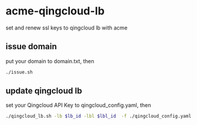 # acme-qingcloud-lb
set and renew ssl keys to qingcloud lb with acme

## issue domain

put your domain to domain.txt, then 

```sh
./issue.sh
```

## update qingcloud lb

set your Qingcloud API Key to qingcloud_config.yaml, then 

```sh
./qingcloud_lb.sh -lb $lb_id -lbl $lbl_id  -f ./qingcloud_config.yaml
```
